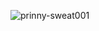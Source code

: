 ![prinny-sweat001](https://user-images.githubusercontent.com/73976939/114335088-f7dee600-9b19-11eb-958a-9d30e0a18951.gif)

